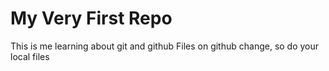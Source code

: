 # My Very First Repo

This is me learning about git and github
Files on github change, so do your local files
